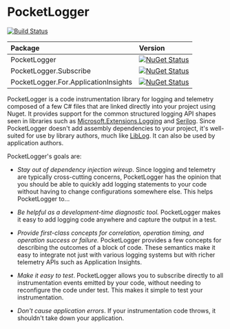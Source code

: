 PocketLogger
============

[![Build Status](https://ci.appveyor.com/api/projects/status/github/jonsequitur/PocketLogger?svg=true&branch=master)](https://ci.appveyor.com/project/jonsequitur/PocketLogger)

| Package                                                    | Version                                               |
|:-----------------------------------------------------------|:------------------------------------------------------|
| PocketLogger                                               | [![NuGet Status](http://img.shields.io/nuget/v/PocketLogger.svg?style=flat)](https://www.nuget.org/packages/PocketLogger/) 
| PocketLogger.Subscribe                                     | [![NuGet Status](http://img.shields.io/nuget/v/PocketLogger.Subscribe.svg?style=flat)](https://www.nuget.org/packages/PocketLogger.Subscribe/) 
| PocketLogger.For.ApplicationInsights                       | [![NuGet Status](http://img.shields.io/nuget/v/PocketLogger.For.ApplicationInsights.svg?style=flat)](https://www.nuget.org/packages/PocketLogger.For.ApplicationInsights/) 

PocketLogger is a code instrumentation library for logging and telemetry composed of a few C# files that are linked directly into your project using Nuget. It provides support for the common structured logging API shapes seen in libraries such as [Microsoft.Extensions.Logging](https://github.com/aspnet/Logging) and [Serilog](https://github.com/serilog). Since PocketLogger doesn't add assembly dependencies to your project, it's well-suited for use by library authors, much like [LibLog](https://github.com/damianh/LibLog). It can also be used by application authors. 

PocketLogger's goals are:

* *Stay out of dependency injection wireup*. Since logging and telemetry are typically cross-cutting concerns, PocketLogger has the opinion that you should be able to quickly add logging statements to your code without having to change configurations somewhere else. This helps PocketLogger to...

* *Be helpful as a development-time diagnostic tool.* PocketLogger makes it easy to add logging code anywhere and capture the output in a test.

* *Provide first-class concepts for correlation, operation timing, and operation success or failure.* PocketLogger provides a few concepts for describing the outcomes of a block of code. These semantics make it easy to integrate not just with various logging systems but with richer telemetry APIs such as Application Insights.

* *Make it easy to test*. PocketLogger allows you to subscribe directly to all instrumentation events emitted by your code, without needing to reconfigure the code under test. This makes it simple to test your instrumentation.

* *Don't cause application errors*. If your instrumentation code throws, it shouldn't take down your application.







